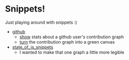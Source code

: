 # Snippets!
Just playing around with snippets :)

- [github](https://github.com/ecce-domo/snippets/tree/main/github)
    - [show](https://github.com/ecce-domo/snippets/tree/main/github/contributions.js) stats about a github user's contribution graph
    - [turn](https://github.com/ecce-domo/snippets/tree/main/github/paint_it_green.js) the contribution graph into a green canvas
- [state_of_js_snippets](https://github.com/ecce-domo/snippets/tree/main/state_of_js_snippets)
    - I wanted to make that one graph a little more legible
